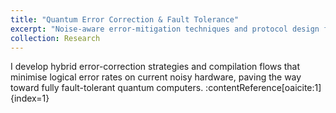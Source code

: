 ```yaml
---
title: "Quantum Error Correction & Fault Tolerance"
excerpt: "Noise-aware error-mitigation techniques and protocol design for reliable quantum information processing.<br/><img src='/images/research_qec.png'>"
collection: Research
---
```


I develop hybrid error-correction strategies and compilation flows that minimise logical error rates on current noisy hardware, paving the way toward fully fault-tolerant quantum computers. :contentReference[oaicite:1]{index=1}
